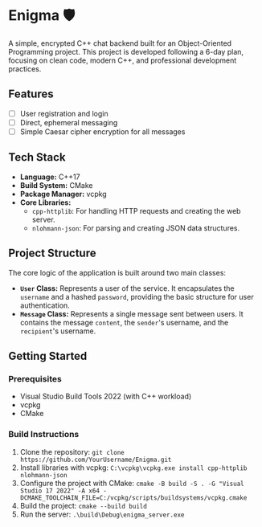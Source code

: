 # Enigma 🛡️

A simple, encrypted C++ chat backend built for an Object-Oriented Programming project. This project is developed following a 6-day plan, focusing on clean code, modern C++, and professional development practices.

## Features
- [ ] User registration and login
- [ ] Direct, ephemeral messaging
- [ ] Simple Caesar cipher encryption for all messages

## Tech Stack
- **Language:** C++17
- **Build System:** CMake
- **Package Manager:** vcpkg
- **Core Libraries:**
    - `cpp-httplib`: For handling HTTP requests and creating the web server.
    - `nlohmann-json`: For parsing and creating JSON data structures.

## Project Structure
The core logic of the application is built around two main classes:

- **`User` Class:** Represents a user of the service. It encapsulates the `username` and a hashed `password`, providing the basic structure for user authentication.
- **`Message` Class:** Represents a single message sent between users. It contains the message `content`, the `sender`'s username, and the `recipient`'s username.

## Getting Started

### Prerequisites
- Visual Studio Build Tools 2022 (with C++ workload)
- vcpkg
- CMake

### Build Instructions
1. Clone the repository:
   `git clone https://github.com/YourUsername/Enigma.git`
2. Install libraries with vcpkg:
   `C:\vcpkg\vcpkg.exe install cpp-httplib nlohmann-json`
3. Configure the project with CMake:
   `cmake -B build -S . -G "Visual Studio 17 2022" -A x64 -DCMAKE_TOOLCHAIN_FILE=C:/vcpkg/scripts/buildsystems/vcpkg.cmake`
4. Build the project:
   `cmake --build build`
5. Run the server:
   `.\build\Debug\enigma_server.exe`